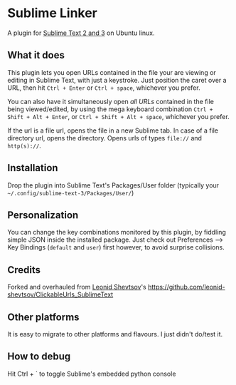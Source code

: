 # Sublime Linker

A plugin for [Sublime Text 2 and 3](http://sublimetext.com) on Ubuntu linux.

## What it does
This plugin lets you open URLs contained in the file your are viewing or editing in Sublime Text, with just a keystroke. Just position the caret over a URL, then hit `Ctrl + Enter` or `Ctrl + space`, whichever you prefer. 

You can also have it simultaneously open _all URLs_ contained in the file being viewed/edited, by using the mega keyboard combination `Ctrl + Shift + Alt + Enter`, or `Ctrl + Shift + Alt + space`, whichever you prefer.

If the url is a file url, opens the file in a new Sublime tab. In case of a file directory url, opens the directory.
Opens urls of types `file://` and `http(s)://`. 

## Installation

Drop the plugin into Sublime Text's Packages/User folder (typically your `~/.config/sublime-text-3/Packages/User/`)

## Personalization

You can change the key combinations monitored by this plugin, by fiddling simple JSON inside the installed package. Just check out Preferences --> Key Bindings (`default` and `user`) first however, to avoid surprise collisions.

## Credits

Forked and overhauled from [Leonid Shevtsov](http://leonid.shevtsov.me)'s https://github.com/leonid-shevtsov/ClickableUrls_SublimeText

## Other platforms

It is easy to migrate to other platforms and flavours. I just didn't do/test it.

## How to debug
Hit Ctrl + ` to toggle Sublime's embedded python console
